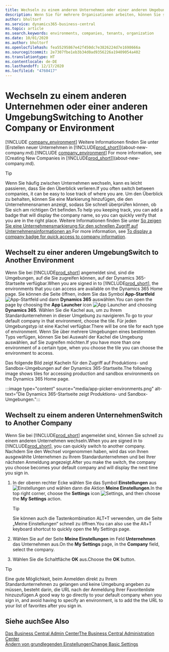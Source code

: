 ```yaml
---
title: Wechseln zu einem anderen Unternehmen oder einer anderen Umgebung | Microsoft Docs
description: Wenn Sie für mehrere Organisationen arbeiten, können Sie schnell zwischen den Umgebungen und Unternehmen wechseln.
author: bholtorf
ms.service: dynamics365-business-central
ms.topic: article
ms.search.keywords: environments, companies, tenants, organization
ms.date: 10/01/2020
ms.author: bholtorf
ms.openlocfilehash: fea55295867e42f450dc7e3826224d7e1698666a
ms.sourcegitcommit: 2e7307fbe1eb3b34d0ad9356226a19409054a402
ms.translationtype: HT
ms.contentlocale: de-DE
ms.lasthandoff: 12/17/2020
ms.locfileid: "4760417"
---
```

# <a name="switching-to-another-company-or-environment"></a><span data-ttu-id="c0323-103">Wechseln zu einem anderen Unternehmen oder einer anderen Umgebung</span><span class="sxs-lookup"><span data-stu-id="c0323-103">Switching to Another Company or Environment</span></span>

<span data-ttu-id="c0323-104">[!INCLUDE [company_environment](includes/company_environment.md)] Weitere Informationen finden Sie unter [Erstellen neuer Unternehmen in [!INCLUDE[prod_short](includes/prod_short.md)]](about-new-company.md).</span><span class="sxs-lookup"><span data-stu-id="c0323-104">[!INCLUDE [company_environment](includes/company_environment.md)] For more information, see [Creating New Companies in [!INCLUDE[prod_short](includes/prod_short.md)]](about-new-company.md).</span></span>  

> [!TIP]
> <span data-ttu-id="c0323-105">Wenn Sie häufig zwischen Unternehmen wechseln, kann es leicht passieren, dass Sie den Überblick verlieren.</span><span class="sxs-lookup"><span data-stu-id="c0323-105">If you often switch between companies, it can be easy to lose track of where you are.</span></span> <span data-ttu-id="c0323-106">Um den Überblick zu behalten, können Sie eine Markierung hinzufügen, die den Unternehmensnamen anzeigt, sodass Sie schnell überprüfen können, ob Sie sich am richtigen Ort befinden.</span><span class="sxs-lookup"><span data-stu-id="c0323-106">To help you keeping track, you can add a badge that will display the company name, so you can quickly verify that you are in the right place.</span></span> <span data-ttu-id="c0323-107">Weitere Informationen finden Sie unter [So zeigen Sie eine Unternehmensmarkierung für den schnellen Zugriff auf Unternehmensinformationen an](ui-change-basic-settings.md#to-display-a-company-badge-for-quick-access-to-company-information).</span><span class="sxs-lookup"><span data-stu-id="c0323-107">For more information, see [To display a company badge for quick access to company information](ui-change-basic-settings.md#to-display-a-company-badge-for-quick-access-to-company-information).</span></span>

## <a name="switch-to-another-environment"></a><span data-ttu-id="c0323-108">Wechselt zu einer anderen Umgebung</span><span class="sxs-lookup"><span data-stu-id="c0323-108">Switch to Another Environment</span></span>

<span data-ttu-id="c0323-109">Wenn Sie bei [!INCLUDE[prod_short](includes/prod_short.md)] angemeldet sind, sind die Umgebungen, auf die Sie zugreifen können, auf der Dynamics 365-Startseite verfügbar.</span><span class="sxs-lookup"><span data-stu-id="c0323-109">When you are signed in to [!INCLUDE[prod_short](includes/prod_short.md)], the environments that you can access are available on the Dynamics 365 Home page.</span></span> <span data-ttu-id="c0323-110">Sie können die Seite öffnen, indem Sie das Symbol **App-Startfeld** ![App-Startfeld](media/app-launcher-icon.png "Das App-Startfeld bietet Zugriff auf weitere Funktionen.") und dann **Dynamics 365** auswählen.</span><span class="sxs-lookup"><span data-stu-id="c0323-110">You can open the page by choosing the **App Launcher** icon ![App Launcher](media/app-launcher-icon.png "The App Launcher provides access to more features") and choosing **Dynamics 365**.</span></span> <span data-ttu-id="c0323-111">Wählen Sie die Kachel aus, um zu Ihrem Standardunternehmen in dieser Umgebung zu navigieren.</span><span class="sxs-lookup"><span data-stu-id="c0323-111">To go to your default company in that environment, choose the tile.</span></span> <span data-ttu-id="c0323-112">Für jeden Umgebungstyp ist eine Kachel verfügbar.</span><span class="sxs-lookup"><span data-stu-id="c0323-112">There will be one tile for each type of environment.</span></span> <span data-ttu-id="c0323-113">Wenn Sie über mehrere Umgebungen eines bestimmten Typs verfügen, können Sie bei Auswahl der Kachel die Umgebung auswählen, auf Sie zugreifen möchten.</span><span class="sxs-lookup"><span data-stu-id="c0323-113">If you have more than one environment of a certain type, when you choose the tile you can choose the environment to access.</span></span>

<span data-ttu-id="c0323-114">Das folgende Bild zeigt Kacheln für den Zugriff auf Produktions- und Sandbox-Umgebungen auf der Dynamics 365-Startseite.</span><span class="sxs-lookup"><span data-stu-id="c0323-114">The following image shows tiles for accessing production and sandbox environments on the Dynamics 365 Home page.</span></span>

:::image type="content" source="media/app-picker-environments.png" alt-text="Die Dynamics 365-Startseite zeigt Produktions- und Sandbox-Umgebungen.":::

## <a name="switch-to-another-company"></a><span data-ttu-id="c0323-116">Wechselt zu einem anderen Unternehmen</span><span class="sxs-lookup"><span data-stu-id="c0323-116">Switch to Another Company</span></span>

<span data-ttu-id="c0323-117">Wenn Sie bei [!INCLUDE[prod_short](includes/prod_short.md)] angemeldet sind, können Sie schnell zu einem anderen Unternehmen wechseln.</span><span class="sxs-lookup"><span data-stu-id="c0323-117">When you are signed in to [!INCLUDE[prod_short](includes/prod_short.md)], you can quickly switch to another company.</span></span> <span data-ttu-id="c0323-118">Nachdem Sie den Wechsel vorgenommen haben, wird das von Ihnen ausgewählte Unternehmen zu Ihrem Standardunternehmen und bei Ihrer nächsten Anmeldung angezeigt.</span><span class="sxs-lookup"><span data-stu-id="c0323-118">After you make the switch, the company you choose becomes your default company and will display the next time you sign in.</span></span>

1. <span data-ttu-id="c0323-119">In der oberen rechter Ecke wählen Sie das Symbol **Einstellungen** aus ![Einstellungen](media/ui-experience/settings_icon_small.png "Einstellungssymbol für Rollenzentrum") und wählen dann die Aktion **Meine Einstellungen**.</span><span class="sxs-lookup"><span data-stu-id="c0323-119">In the top right corner, choose the **Settings** icon ![Settings](media/ui-experience/settings_icon_small.png "Settings icon for role center"), and then choose the **My Settings** action.</span></span>

    > [!TIP]
    > <span data-ttu-id="c0323-120">Sie können auch die Tastenkombination ALT+T verwenden, um die Seite „Meine Einstellungen“ schnell zu öffnen.</span><span class="sxs-lookup"><span data-stu-id="c0323-120">You can also use the Alt+T keyboard shortcut to quickly open the My Settings page.</span></span>

2. <span data-ttu-id="c0323-121">Wählen Sie auf der Seite **Meine Einstellungen** im Feld **Unternehmen** das Unternehmen aus.</span><span class="sxs-lookup"><span data-stu-id="c0323-121">On the **My Settings** page, in the **Company** field, select the company.</span></span>  
3. <span data-ttu-id="c0323-122">Wählen Sie die Schaltfläche **OK** aus.</span><span class="sxs-lookup"><span data-stu-id="c0323-122">Choose the **OK** button.</span></span>

> [!TIP]
> <span data-ttu-id="c0323-123">Eine gute Möglichkeit, beim Anmelden direkt zu Ihrem Standardunternehmen zu gelangen und keine Umgebung angeben zu müssen, besteht darin, die URL nach der Anmeldung Ihrer Favoritenliste hinzuzufügen.</span><span class="sxs-lookup"><span data-stu-id="c0323-123">A good way to go directly to your default company when you sign in, and avoid having to specify an environment, is to add the the URL to your list of favorites after you sign in.</span></span>

## <a name="see-also"></a><span data-ttu-id="c0323-124">Siehe auch</span><span class="sxs-lookup"><span data-stu-id="c0323-124">See Also</span></span>

[<span data-ttu-id="c0323-125">Das Business Central Admin Center</span><span class="sxs-lookup"><span data-stu-id="c0323-125">The Business Central Administration Center</span></span>](/dynamics365/business-central/dev-itpro/administration/tenant-admin-center)  
[<span data-ttu-id="c0323-126">Ändern von grundlegenden Einstellungen</span><span class="sxs-lookup"><span data-stu-id="c0323-126">Change Basic Settings</span></span>](ui-change-basic-settings.md)  
